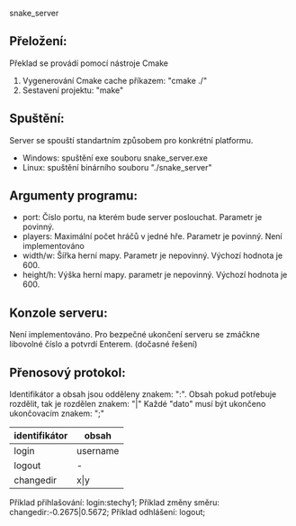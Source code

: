 snake_server

## Přeložení:
Překlad se provádí pomocí nástroje Cmake
1. Vygenerování Cmake cache příkazem: "cmake ./"
2. Sestavení projektu: "make"

## Spuštění:
Server se spouští standartním způsobem pro konkrétní platformu.
 - Windows: spuštění exe souboru snake_server.exe
 - Linux: spuštění binárního souboru "./snake_server"

## Argumenty programu:
 - port: Číslo portu, na kterém bude server poslouchat. Parametr je povinný.
 - players: Maximální počet hráčů v jedné hře. Parametr je povinný. Není implementováno
 - width/w: Šířka herní mapy. Parametr je nepovinný. Výchozí hodnota je 600.
 - height/h: Výška herní mapy. parametr je nepovinný. Výchozí hodnota je 600.
 
## Konzole serveru:
Není implementováno.
Pro bezpečné ukončení serveru se zmáčkne libovolné číslo a potvrdí Enterem. (dočasné řešení)

## Přenosový protokol:
Identifikátor a obsah jsou odděleny znakem: ":". 
Obsah pokud potřebuje rozdělit, tak je rozdělen znakem: "|"
Každé "dato" musí být ukončeno ukončovacím znakem: ";"

identifikátor | obsah
------------- | -----
login | username
logout | -
changedir | x\|y

Příklad přihlašování: login:stechy1;
Příklad změny směru: changedir:-0.2675|0.5672;
Příklad odhlášení: logout;